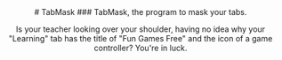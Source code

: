 <center># TabMask
### TabMask, the program to mask your tabs. 

Is your teacher looking over your shoulder, having no idea why your "Learning" tab has the title of "Fun Games Free" and the icon of a game controller? You're in luck.


